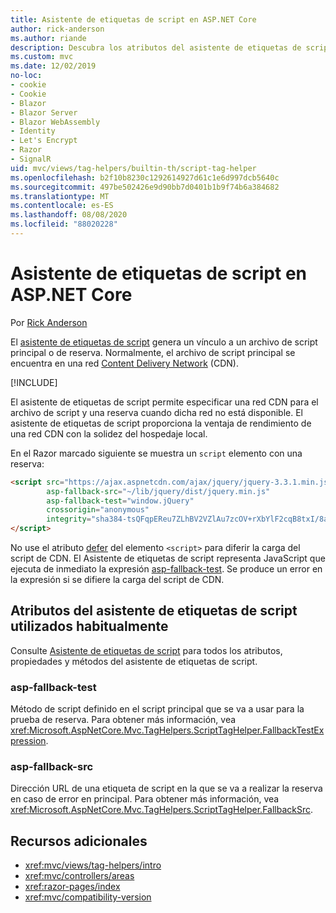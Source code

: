 ```yaml
---
title: Asistente de etiquetas de script en ASP.NET Core
author: rick-anderson
ms.author: riande
description: Descubra los atributos del asistente de etiquetas de script de ASP.NET Core y el papel que desempeña cada atributo al ampliar el comportamiento de la etiqueta de script de código HTML.
ms.custom: mvc
ms.date: 12/02/2019
no-loc:
- cookie
- Cookie
- Blazor
- Blazor Server
- Blazor WebAssembly
- Identity
- Let's Encrypt
- Razor
- SignalR
uid: mvc/views/tag-helpers/builtin-th/script-tag-helper
ms.openlocfilehash: b2f10b8230c1292614927d61c1e6d997dcb5640c
ms.sourcegitcommit: 497be502426e9d90bb7d0401b1b9f74b6a384682
ms.translationtype: MT
ms.contentlocale: es-ES
ms.lasthandoff: 08/08/2020
ms.locfileid: "88020228"
---
```

# <a name="script-tag-helper-in-aspnet-core"></a>Asistente de etiquetas de script en ASP.NET Core

Por [Rick Anderson](https://twitter.com/RickAndMSFT)

El [asistente de etiquetas de script](xref:Microsoft.AspNetCore.Mvc.TagHelpers.ScriptTagHelper) genera un vínculo a un archivo de script principal o de reserva. Normalmente, el archivo de script principal se encuentra en una red [Content Delivery Network](/office365/enterprise/content-delivery-networks#what-exactly-is-a-cdn) (CDN).

[!INCLUDE[](~/includes/cdn.md)]

El asistente de etiquetas de script permite especificar una red CDN para el archivo de script y una reserva cuando dicha red no está disponible. El asistente de etiquetas de script proporciona la ventaja de rendimiento de una red CDN con la solidez del hospedaje local.

En el Razor marcado siguiente se muestra un `script` elemento con una reserva:

```html
<script src="https://ajax.aspnetcdn.com/ajax/jquery/jquery-3.3.1.min.js"
        asp-fallback-src="~/lib/jquery/dist/jquery.min.js"
        asp-fallback-test="window.jQuery"
        crossorigin="anonymous"
        integrity="sha384-tsQFqpEReu7ZLhBV2VZlAu7zcOV+rXbYlF2cqB8txI/8aZajjp4Bqd+V6D5IgvKT">
</script>
```

No use el atributo [defer](https://developer.mozilla.org/docs/Web/HTML/Element/script) del elemento `<script>` para diferir la carga del script de CDN. El Asistente de etiquetas de script representa JavaScript que ejecuta de inmediato la expresión [asp-fallback-test](#asp-fallback-test). Se produce un error en la expresión si se difiere la carga del script de CDN.

## <a name="commonly-used-script-tag-helper-attributes"></a>Atributos del asistente de etiquetas de script utilizados habitualmente

Consulte [Asistente de etiquetas de script](xref:Microsoft.AspNetCore.Mvc.TagHelpers.ScriptTagHelper) para todos los atributos, propiedades y métodos del asistente de etiquetas de script.

### <a name="asp-fallback-test"></a>asp-fallback-test

Método de script definido en el script principal que se va a usar para la prueba de reserva. Para obtener más información, vea <xref:Microsoft.AspNetCore.Mvc.TagHelpers.ScriptTagHelper.FallbackTestExpression>.

### <a name="asp-fallback-src"></a>asp-fallback-src

Dirección URL de una etiqueta de script en la que se va a realizar la reserva en caso de error en principal. Para obtener más información, vea <xref:Microsoft.AspNetCore.Mvc.TagHelpers.ScriptTagHelper.FallbackSrc>.

## <a name="additional-resources"></a>Recursos adicionales

* <xref:mvc/views/tag-helpers/intro>
* <xref:mvc/controllers/areas>
* <xref:razor-pages/index>
* <xref:mvc/compatibility-version>
